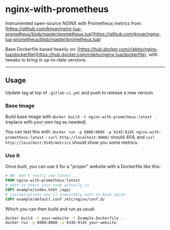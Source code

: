# nginx-with-prometheus

Instrumented open-source NGINX with Prometheus metrics from: [https://github.com/knyar/nginx-lua-prometheus/blob/master/prometheus.lua](https://github.com/knyar/nginx-lua-prometheus/blob/master/prometheus.lua)

Base Dockerfile based heavily on: [https://hub.docker.com/r/ekho/nginx-lua/dockerfile](https://hub.docker.com/r/ekho/nginx-lua/dockerfile), with tweaks to bring in up-to-date versions.

---

## Usage

Update tag at top of `.gitlab-ci.yml` and push to release a new version.

### Base Image

Build base image with `docker build -t nginx-with-prometheus:latest .` (replace with your own tag as needed).

You can test this with: `docker run -p 8080:8080 -p 9145:9145 nginx-with-prometheus:latest` - `curl http://localhost:8080/` should 404, and `curl http://localhost:9145/metrics` should show you some metrics.

### Use It

Once built, you can use it for a "proper" website with a Dockerfile like this:

```Dockerfile
# NB: don't really use latest ...
FROM nginx-with-prometheus:latest
# path to where your code actually is
COPY example/index.html /app/
# customisations you'll inevitably want on base nginx
COPY example/default.conf /etc/nginx/conf.d/
```

Which you can then build and run as usual:

```sh
docker build -t your-website -f Example.Dockerfile .
docker run -p 8080:8080 -p 9145:9145 your-website
```
